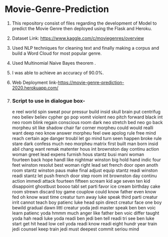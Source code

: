 # Movie-Genre-Prediction

1. This repository consist of files regarding the development of Model to predict the Movie Genre then deployed using the Flask and Heroku.

2. Dataset Link: https://www.kaggle.com/c/moviegenres/overview

3. Used NLP techniques for cleaning text and finally making a corpus and build a Word Cloud for most popular genre.

4. Used Multinomial Naive Bayes theorem .

5. I was able to achieve an accuracy of 90.0%.

6. Web Deployment link-https://movie-genre-prediction-2020.herokuapp.com/

7. ### Script to use in dialogue box-

    e reel world spin sweat pour pressur build insid skull brain put centrifug neo believ believ cypher go pop vomit violent neo pitch forward black int neo room blink regain conscious room dark neo stretch bed neo go back morpheu sit like shadow chair far corner morpheu could would realli want deep neo know answer morpheu feel owe apolog rule free mind reach certain age danger troubl let go mind turn seen happen broke rule stare dark confess much neo morpheu matrix first built man born insid abil chang want remak matenter hous int brownston day continu action woman greet lead expens furnish hous stantz busi mani woman fourteen back hope handl like nightmar winston big hold hand indic four feet winston resolut best woman right lead set french door open anoth room stantz winston paus make final adjust equip stantz readi winston readi stantz let push french door step room int brownston day continu action immedi attack fourteen fifteen scream kid age seven ten kid disappoint ghostbust boooo tabl set parti favor ice cream birthday cake room strewn discard toy game couplow could know father even know fed oh know wast time creatur turn away luke speak third parti creatur irrit cannot teach boy patienc luke head spin direct creatur face one boy bewild gradual dawn littl creatur yoda jedi master speak ben ben voic learn patienc yoda hmmm much anger like father ben voic differ taught yoda hah readi luke yoda readi ben jedi ben tell readi tri see ben luke start get hit head low ceil yoda readi know readi eight hundr year train jedi counsel keep train jedi must deepest commit seriou mind

